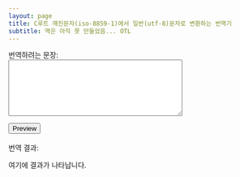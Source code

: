 ```yaml
---
layout: page
title: C루트 깨진문자(iso-8859-1)에서 일반(utf-8)문자로 변환하는 번역기
subtitle: 역은 아직 못 만들었음... OTL
---
```


<body>
<p>
번역하려는 문장:<br>
<textarea name = "Input" id = "Input" rows="7" cols="40"></textarea><br>
<div><button id="preview">Preview</button></div>
<br>번역 결과:<br>
<div id="Output"><p>여기에 결과가 나타납니다.</p></div>
<div id = "second"></div>
<span id = "third"></span><br>
<span id = "fourth"></span><br>
</p>
</body>

<script>
"use strict";

let uint8Array = new Uint8Array([97,236,149,136,235,133,149]);

function intesc(str){
  var array = str.split("");
  var cnt = 0;
  var len = array.length;
  var res = "";
  var res2 = "";
  let encoder = new TextEncoder();
  while(cnt<len){
    var temp = (array[cnt]).charCodeAt(0);
    if(temp<128){
      res2 = temp.toString(16);
      res = res.concat("%".concat(res2));
    }
    else{
      if(temp<256){ // iso-8859-1
        res = res.concat(escape(array[cnt]));
      }
      else{ // utf-8
        var uint8arr = encoder.encode(array[cnt]);
        for(var i=0; i<uint8arr.length; i++){
          res = res.concat("%".concat(uint8arr[i].toString(16)));
        }
        //res = "".concat(uint8arr);
      }
    }
    cnt =  cnt+1;
  }
  return res;
}

function intenc(str){
  let arr = str.split("%"); // 이렇게 형성된 array의 0번째는 NaN이므로 버려야 함
  let arr2 = new Uint8Array(arr.length-1);
  for(var i=1; i<arr.length; i++){
    arr2[i-1] = (parseInt(arr[i],16));
  }
  return arr2;
}

function intdec(arr){
  let dec1 = new TextDecoder("utf-8");
  // let dec2 = new TextDecoder("iso-8859-1");
  var res = "";
  let sb = document.getElementById("Option");
  res = dec1.decode(arr);
  return res;
}

function showText(){
  var getTxt = document.getElementById("Input").value;
  var lines = getTxt.split("\n");
  var res = "<p>";
//  var res2 = "<p>";
  var len = lines.length;
  for(var i=0; i<len; i++){
    res+=intdec(intenc(intesc(lines[i])))+"<br>";
//    res2+=intenc(intesc(lines[i]))+"<br>";
  }
  res+="</p>";
//  res2+="</p>";
  document.getElementById("Output").innerHTML = res;
//  document.getElementById("second").innerHTML = res2;
}

window.onload=function(){
  document.getElementById("preview").onclick=showText;
}
</script>